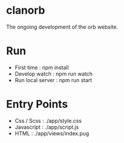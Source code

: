 # clanorb
The ongoing development of the orb website.

# Run
- First time : npm install
- Develop watch : npm run watch
- Run local server : npm run start

# Entry Points
- Css / Scss : ./app/style.css
- Javascript : ./app/script.js
- HTML : ./app/views/index.pug